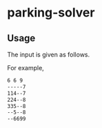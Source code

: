 # parking-solver

## Usage

The input is given as follows.

For example,

``` zsh
6 6 9
-----7
114--7
224--8
335--8
--5--8
--6699
```
